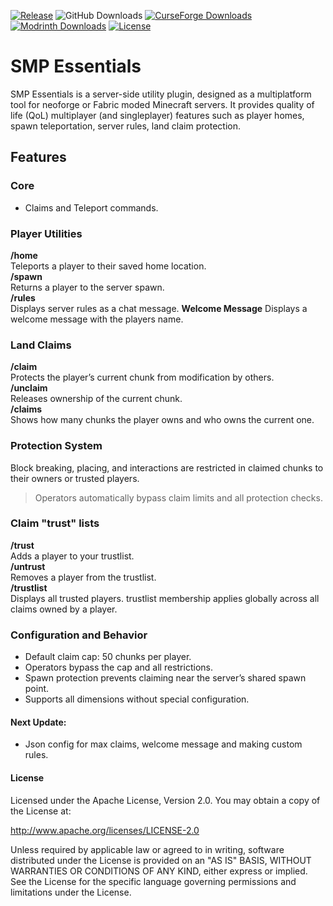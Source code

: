 [![Release](https://img.shields.io/github/v/release/Rvhoyos/QuackedSMP)](https://github.com/Rvhoyos/QuackedSMP/releases)
![GitHub Downloads](https://img.shields.io/github/downloads/Rvhoyos/QuackedSMP/total)
[![CurseForge Downloads](https://img.shields.io/curseforge/dt/1140900?label=CurseForge%20downloads)](https://www.curseforge.com/minecraft/mc-mods/quackedsmp)
[![Modrinth Downloads](https://img.shields.io/modrinth/dt/quackedsmp?label=Modrinth%20downloads)](https://modrinth.com/mod/quackedsmp)
[![License](https://img.shields.io/badge/License-Apache%202.0-blue)](LICENSE)

# SMP Essentials

SMP Essentials is a server-side utility plugin, designed as a multiplatform tool for neoforge or Fabric moded Minecraft servers. 
It provides quality of life (QoL) multiplayer (and singleplayer) features such as player homes, spawn teleportation, server rules, land claim protection.

## Features
### Core
- Claims and Teleport commands.
### Player Utilities
**/home**  
Teleports a player to their saved home location.  
**/spawn**  
Returns a player to the server spawn.  
**/rules**  
Displays server rules as a chat message.
**Welcome Message**
Displays a welcome message with the players name. 

### Land Claims
**/claim**  
Protects the player’s current chunk from modification by others.  
**/unclaim**  
Releases ownership of the current chunk.  
**/claims**  
Shows how many chunks the player owns and who owns the current one.

### Protection System
Block breaking, placing, and interactions are restricted in claimed chunks to their owners or trusted players.  
> Operators automatically bypass claim limits and all protection checks.

### Claim "trust" lists
**/trust <player>**  
Adds a player to your trustlist.  
**/untrust <player>**  
Removes a player from the trustlist.  
**/trustlist**  
Displays all trusted players.
trustlist membership applies globally across all claims owned by a player.

### Configuration and Behavior
- Default claim cap: 50 chunks per player.
- Operators bypass the cap and all restrictions.
- Spawn protection prevents claiming near the server’s shared spawn point.
- Supports all dimensions without special configuration.



#### Next Update:
- Json config for max claims, welcome message and making custom rules.

#### License

Licensed under the Apache License, Version 2.0. You may obtain a copy of the License at:

http://www.apache.org/licenses/LICENSE-2.0

Unless required by applicable law or agreed to in writing, software distributed under the License is provided on an "AS IS" BASIS, WITHOUT WARRANTIES OR CONDITIONS OF ANY KIND, either express or implied. See the License for the specific language governing permissions and limitations under the License.
